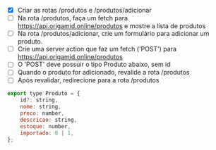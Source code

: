 - [x] Criar as rotas /produtos e /produtos/adicionar
- [ ] Na rota /produtos, faça um fetch para https://api.origamid.online/produtos e mostre a lista de produtos
- [ ] Na rota /produtos/adicionar, crie um formulário para adicionar um produto.
- [ ] Crie uma server action que faz um fetch ('POST') para https://api.origamid.online/produtos
- [ ] O 'POST' deve possuir o tipo Produto abaixo, sem id
- [ ] Quando o produto for adicionado, revalide a rota /produtos
- [ ] Após revalidar, redirecione para a rota /produtos

```js
export type Produto = {
	id?: string,
	nome: string,
	preco: number,
	descricao: string,
	estoque: number,
	importado: 0 | 1,
};
```

